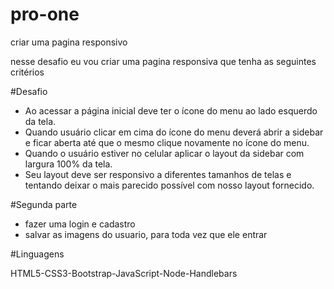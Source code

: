 # pro-one
criar uma pagina responsivo 

nesse desafio eu vou criar uma pagina responsiva que tenha as seguintes critérios 

#Desafio

- Ao acessar a página inicial deve ter o ícone do menu ao lado esquerdo da tela.
- Quando usuário clicar em cima do ícone do menu deverá abrir a sidebar e ficar aberta até que o mesmo clique novamente no ícone do menu.
- Quando o usuário estiver no celular aplicar o layout da sidebar com largura 100% da tela.
- Seu layout deve ser responsivo a diferentes tamanhos de telas e tentando deixar o mais parecido possível com nosso layout fornecido.

#Segunda parte 

- fazer uma login e cadastro 
- salvar as imagens do usuario, para toda vez que ele entrar

#Linguagens

HTML5-CSS3-Bootstrap-JavaScript-Node-Handlebars
